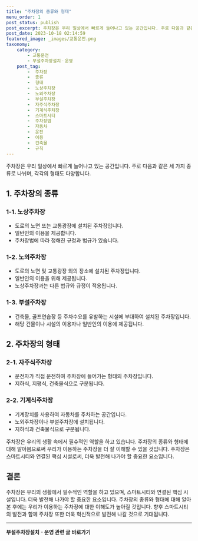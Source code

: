 ```yaml
---
title: "주차장의 종류와 형태"
menu_order: 1
post_status: publish
post_excerpt: 주차장은 우리 일상에서 빠르게 늘어나고 있는 공간입니다. 주로 다음과 같은 세 가지 종류로 나뉘며, 각각의 형태도 다양합니다.
post_date: 2023-10-18 02:14:59
featured_image: _images/교통운전.png
taxonomy:
    category:
        - 교통운전
        - 부설주차장설치ㆍ운영
    post_tag:
        -  주차장
        -  종류
        -  형태
        -  노상주차장
        -  노외주차장
        -  부설주차장
        -  자주식주차장
        -  기계식주차장
        -  스마트시티
        -  주차장법
        -  자동차
        -  운전
        -  이용
        -  건축물
        -  규칙
---
```



주차장은 우리 일상에서 빠르게 늘어나고 있는 공간입니다. 주로 다음과 같은 세 가지 종류로 나뉘며, 각각의 형태도 다양합니다.

## 1. 주차장의 종류

### 1-1. 노상주차장
- 도로의 노면 또는 교통광장에 설치된 주차장입니다.
- 일반인의 이용을 제공합니다.
- 주차장법에 따라 정해진 규정과 법규가 있습니다.

### 1-2. 노외주차장
- 도로의 노면 및 교통광장 외의 장소에 설치된 주차장입니다.
- 일반인의 이용을 위해 제공됩니다.
- 노상주차장과는 다른 법규와 규정이 적용됩니다.

### 1-3. 부설주차장
- 건축물, 골프연습장 등 주차수요를 유발하는 시설에 부대하여 설치된 주차장입니다.
- 해당 건물이나 시설의 이용자나 일반인의 이용에 제공됩니다.

## 2. 주차장의 형태

### 2-1. 자주식주차장
- 운전자가 직접 운전하여 주차장에 들어가는 형태의 주차장입니다.
- 지하식, 지평식, 건축물식으로 구분됩니다.

### 2-2. 기계식주차장
- 기계장치를 사용하여 자동차를 주차하는 공간입니다.
- 노외주차장이나 부설주차장에 설치됩니다.
- 지하식과 건축물식으로 구분됩니다.

주차장은 우리의 생활 속에서 필수적인 역할을 하고 있습니다. 주차장의 종류와 형태에 대해 알아봄으로써 우리가 이용하는 주차장을 더 잘 이해할 수 있을 것입니다. 주차장은 스마트시티와 연결된 핵심 시설로써, 더욱 발전해 나가야 할 중요한 요소입니다.

## 결론


주차장은 우리의 생활에서 필수적인 역할을 하고 있으며, 스마트시티와 연결된 핵심 시설입니다. 더욱 발전해 나가야 할 중요한 요소입니다. 주차장의 종류와 형태에 대해 알아본 후에는 우리가 이용하는 주차장에 대한 이해도가 높아질 것입니다. 향후 스마트시티의 발전과 함께 주차장 또한 더욱 혁신적으로 발전해 나갈 것으로 기대됩니다.

<!-- wp:separator -->
<hr class="wp-block-separator has-alpha-channel-opacity"/>
<!-- /wp:separator -->

<!-- wp:group {"backgroundColor":"base","layout":{"type":"constrained"}} -->
<div class="wp-block-group has-base-background-color has-background"><!-- wp:paragraph {"align":"center","fontSize":"medium"} -->
<p class="has-text-align-center has-large-font-size"><strong>부설주차장설치ㆍ운영 관련 글 바로가기</strong></p>
<!-- /wp:paragraph -->


<!-- wp:latest-posts
{"categories":[{"id":1837,"count":19,"description":"","link":"https://uknowlaw.com/category/%eb%b6%80%ec%84%a4%ec%a3%bc%ec%b0%a8%ec%9e%a5%ec%84%a4%ec%b9%98%e3%86%8d%ec%9a%b4%ec%98%81/","name":"부설주차장설치ㆍ운영","slug":"부설주차장설치ㆍ운영","taxonomy":"category","parent":0,"meta":[],"_links":{"self":[{"href":"https://uknowlaw.com/wp-json/wp/v2/categories/1837"}],"collection":[{"href":"https://uknowlaw.com/wp-json/wp/v2/categories"}],"about":[{"href":"https://uknowlaw.com/wp-json/wp/v2/taxonomies/category"}],"wp:post_type":[{"href":"https://uknowlaw.com/wp-json/wp/v2/posts?categories=1837"}],"curies":[{"name":"wp","href":"https://api.w.org/{rel}","templated":true}]}}],"postsToShow":100,"excerptLength":28,"postLayout":"grid","columns":2,"featuredImageAlign":"left","featuredImageSizeSlug":"large","fontSize":"small"} /--></div>
<!-- /wp:group -->